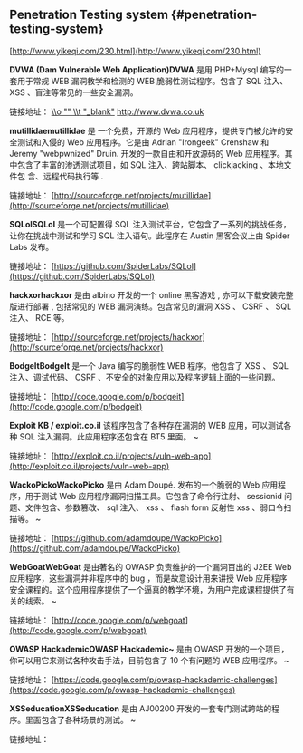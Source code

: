 ## Penetration Testing system {#penetration-testing-system}

[http://www.yikeqi.com/230.html](http://www.yikeqi.com/230.html)

**DVWA (Dam Vulnerable Web Application)DVWA** 是用 PHP+Mysql 编写的一套用于常规 WEB 漏洞教学和检测的 WEB 脆弱性测试程序。包含了 SQL 注入、 XSS 、盲注等常见的一些安全漏洞。

链接地址： [\\\\o &quot;&quot; \\\\t &quot;_blank&quot;](http://www.dvwa.co.uk/) http://www.dvwa.co.uk

**mutillidaemutillidae** 是 一个免费，开源的 Web 应用程序，提供专门被允许的安全测试和入侵的 Web 应用程序。它是由 Adrian &quot;Irongeek&quot; Crenshaw 和 Jeremy &quot;webpwnized&quot; Druin. 开发的一款自由和开放源码的 Web 应用程序。其中包含了丰富的渗透测试项目，如 SQL 注入、跨站脚本、 clickjacking 、本地文件包 含、远程代码执行等 .

链接地址： [http://sourceforge.net/projects/mutillidae](http://sourceforge.net/projects/mutillidae)

**SQLolSQLol** 是一个可配置得 SQL 注入测试平台，它包含了一系列的挑战任务，让你在挑战中测试和学习 SQL 注入语句。此程序在 Austin 黑客会议上由 Spider Labs 发布。

链接地址： [https://github.com/SpiderLabs/SQLol](https://github.com/SpiderLabs/SQLol)

**hackxorhackxor** 是由 albino 开发的一个 online 黑客游戏 , 亦可以下载安装完整版进行部署 , 包括常见的 WEB 漏洞演练。包含常见的漏洞 XSS 、 CSRF 、 SQL 注入、 RCE 等。

链接地址： [http://sourceforge.net/projects/hackxor](http://sourceforge.net/projects/hackxor)

**BodgeItBodgeIt** 是一个 Java 编写的脆弱性 WEB 程序。他包含了 XSS 、 SQL 注入、调试代码、 CSRF 、不安全的对象应用以及程序逻辑上面的一些问题。

链接地址： [http://code.google.com/p/bodgeit](http://code.google.com/p/bodgeit)

**Exploit KB / exploit.co.il** 该程序包含了各种存在漏洞的 WEB 应用，可以测试各种 SQL 注入漏洞。此应用程序还包含在 BT5 里面。 ~

链接地址： [http://exploit.co.il/projects/vuln-web-app](http://exploit.co.il/projects/vuln-web-app)

**WackoPickoWackoPicko** 是由 Adam Doupé. 发布的一个脆弱的 Web 应用程序，用于测试 Web 应用程序漏洞扫描工具。它包含了命令行注射、 sessionid 问题、文件包含、参数篡改、 sql 注入、 xss 、 flash form 反射性 xss 、弱口令扫描等。 ~

链接地址： [https://github.com/adamdoupe/WackoPicko](https://github.com/adamdoupe/WackoPicko)

**WebGoatWebGoat** 是由著名的 OWASP 负责维护的一个漏洞百出的 J2EE Web 应用程序，这些漏洞并非程序中的 bug ，而是故意设计用来讲授 Web 应用程序安全课程的。这个应用程序提供了一个逼真的教学环境，为用户完成课程提供了有关的线索。 ~

链接地址： [http://code.google.com/p/webgoat](http://code.google.com/p/webgoat)

**OWASP HackademicOWASP Hackademic~** 是由 OWASP 开发的一个项目，你可以用它来测试各种攻击手法，目前包含了 10 个有问题的 WEB 应用程序。 ~

链接地址： [https://code.google.com/p/owasp-hackademic-challenges](https://code.google.com/p/owasp-hackademic-challenges)

**XSSeducationXSSeducation** 是由 AJ00200 开发的一套专门测试跨站的程序。里面包含了各种场景的测试。 ~

链接地址：